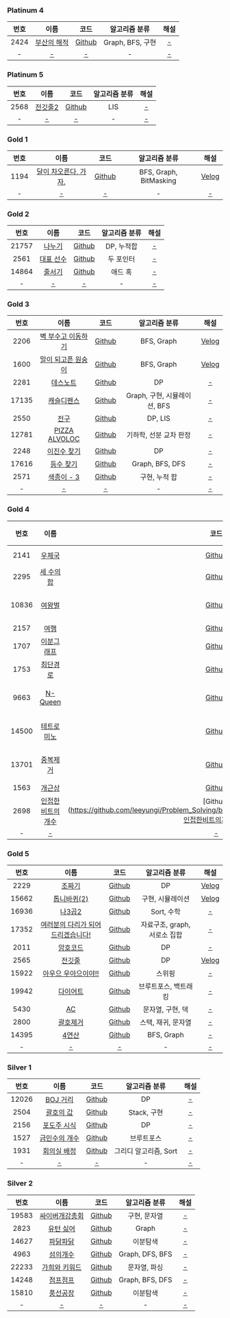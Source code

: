 ### Platinum 4
|  번호  |                       이름                       |                                                      코드                                                      |    알고리즘 분류     |  해설   |
|:----:|:----------------------------------------------:|:------------------------------------------------------------------------------------------------------------:|:--------------:|:-----:|
| 2424 | [부산의 해적](https://www.acmicpc.net/problem/2424) | [Github](https://github.com/leeyungi/Problem_Solving/blob/main/Java/Baekjoon/Platinum4/Main_2424_부산의해적.java) | Graph, BFS, 구현 | [-]() | 
|  -   |                     [-](?)                     |                                                    [-]()                                                     |       -        | [-]() | 

### Platinum 5
|  번호  |                      이름                      |                                                     코드                                                      | 알고리즘 분류 |  해설   |
|:----:|:--------------------------------------------:|:-----------------------------------------------------------------------------------------------------------:|:-------:|:-----:|
| 2568 | [전깃줄2](https://www.acmicpc.net/problem/2568) | [Github](https://github.com/leeyungi/Problem_Solving/blob/main/Java/Baekjoon/Platinum5/Main_2568_전깃줄2.java) |   LIS   | [-]() | 
|  -   |                    [-](?)                    |                                                    [-]()                                                    |    -    | [-]() | 

### Gold 1
|  번호  |                          이름                          |                                                     코드                                                      |        알고리즘 분류         |    해설     |
|:----:|:----------------------------------------------------:|:-----------------------------------------------------------------------------------------------------------:|:----------------------:|:---------:|
| 1194 | [달이 차오른다, 가자.](https://www.acmicpc.net/problem/1194) | [Github](https://github.com/leeyungi/Problem_Solving/blob/main/Java/Baekjoon/Gold1/Main_1194_달이차오른다가자.java) | BFS, Graph, BitMasking | [Velog](https://velog.io/@yunlee/BOJ-1194-%EB%8B%AC%EC%9D%B4-%EC%B0%A8%EC%98%A4%EB%A5%B8%EB%8B%A4-%EA%B0%80%EC%9E%90) | 
|  -   |                        [-](?)                        |                                                    [-]()                                                    |           -            |   [-]()   | 

### Gold 2
|  번호   |                      이름                       |                                                   코드                                                    | 알고리즘 분류 |   해설   |
|:-----:|:---------------------------------------------:|:-------------------------------------------------------------------------------------------------------:|:-------:|:------:|
| 21757 | [나누기](https://www.acmicpc.net/problem/21757)  | [Github](https://github.com/leeyungi/Problem_Solving/blob/main/Java/Baekjoon/Gold2/Main_21757_나누기.java) | DP, 누적합 | [-]()  | 
| 2561  | [대표 선수](https://www.acmicpc.net/problem/2461) | [Github](https://github.com/leeyungi/Problem_Solving/blob/main/Java/Baekjoon/Gold2/Main_2461_대표선수.java) |  두 포인터  | [-]()  | 
| 14864 | [줄서기](https://www.acmicpc.net/problem/14864)  | [Github](https://github.com/leeyungi/Problem_Solving/blob/main/Java/Baekjoon/Gold2/Main_14864_줄서기.java) |  애드 혹   | [-]()  | 
|   -   |                    [-](?)                     |                                                  [-]()                                                  |    -    | [-]()  | 

### Gold 3
|  번호   |                           이름                           |                                                        코드                                                        |        알고리즘 분류        |                                                                 해설                                                                  |
|:-----:|:------------------------------------------------------:|:----------------------------------------------------------------------------------------------------------------:|:---------------------:|:-----------------------------------------------------------------------------------------------------------------------------------:|
| 2206  |   [벽 부수고 이동하기](https://www.acmicpc.net/problem/2206)   |   [Github](https://github.com/leeyungi/Problem_Solving/blob/main/Java/Baekjoon/Gold3/Main_2206_벽부수고이동하기.java)    |      BFS, Graph       | [Velog](https://velog.io/@yunlee/BOJ-2206%EB%B2%88-%EB%B2%BD-%EB%B6%80%EC%88%98%EA%B3%A0-%EC%9D%B4%EB%8F%99%ED%95%98%EA%B8%B0-Java) |   
| 1600  |   [말이 되고픈 원숭이](https://www.acmicpc.net/problem/1600)   |   [Github](https://github.com/leeyungi/Problem_Solving/blob/main/Java/Baekjoon/Gold3/Main_1600_말이되고픈원숭이.java)    |      BFS, Graph       | [Velog](https://velog.io/@yunlee/BOJ-1600%EB%B2%88-%EB%A7%90%EC%9D%B4-%EB%90%98%EA%B3%A0%ED%94%88-%EC%9B%90%EC%88%AD%EC%9D%B4-Java) |   
| 2281  |      [데스노트](https://www.acmicpc.net/problem/2281)      |     [Github](https://github.com/leeyungi/Problem_Solving/blob/main/Java/Baekjoon/Gold3/Main_2281_데스노트.java)      |          DP           |                                                                [-]()                                                                |   
| 17135 |     [캐슬디펜스](https://www.acmicpc.net/problem/17135)     |    [Github](https://github.com/leeyungi/Problem_Solving/blob/main/Java/Baekjoon/Gold3/Main_17135_캐슬디펜스.java)     | Graph, 구현, 시뮬레이션, BFS |                                                                [-]()                                                                |   
| 2550  |       [전구](https://www.acmicpc.net/problem/2550)       |      [Github](https://github.com/leeyungi/Problem_Solving/blob/main/Java/Baekjoon/Gold3/Main_2550_전구.java)       |        DP, LIS        |                                                                [-]()                                                                |   
| 12781 | [PIZZA ALVOLOC](https://www.acmicpc.net/problem/12781) | [Github](https://github.com/leeyungi/Problem_Solving/blob/main/Java/Baekjoon/Gold3/Main_12781_PIZZAALVOLOC.java) |     기하학, 선분 교차 판정     |                                                                [-]()                                                                |   
| 2248  |     [이진수 찾기](https://www.acmicpc.net/problem/2248)     |     [Github](https://github.com/leeyungi/Problem_Solving/blob/main/Java/Baekjoon/Gold3/Main_2248_이진수찾기.java)     |          DP           |                                                                [-]()                                                                |   
| 17616 |     [등수 찾기](https://www.acmicpc.net/problem/17616)     |     [Github](https://github.com/leeyungi/Problem_Solving/blob/main/Java/Baekjoon/Gold3/Main_17616_등수찾기.java)     |    Graph, BFS, DFS    |                                                                [-]()                                                                |   
| 2571  |    [색종이 - 3](https://www.acmicpc.net/problem/2571)     |     [Github](https://github.com/leeyungi/Problem_Solving/blob/main/Java/Baekjoon/Gold3/Main_2571_색종이3.java)      |       구현, 누적 합        |                                                                [-]()                                                                |   
|   -   |                         [-](?)                         |                                                      [-]()                                                       |           -           |                                                                [-]()                                                                |   

### Gold 4
|  번호   |                        이름                         |                                                     코드                                                     |     알고리즘 분류     |                                           해설                                           |
|:-----:|:-------------------------------------------------:|:----------------------------------------------------------------------------------------------------------:|:---------------:|:--------------------------------------------------------------------------------------:|
| 2141  |    [우체국](https://www.acmicpc.net/problem/2141)    |   [Github](https://github.com/leeyungi/Problem_Solving/blob/main/Java/Baekjoon/Gold4/Main_2141_우체국.java)   |  Sort, Greedy   |  [Velog](https://velog.io/@yunlee/BOJ-2141%EB%B2%88-%EC%9A%B0%EC%B2%B4%EA%B5%AD-Java)  |   
| 2295  |  [세 수의 합](https://www.acmicpc.net/problem/2295)   |  [Github](https://github.com/leeyungi/Problem_Solving/blob/main/Java/Baekjoon/Gold4/Main_2295_세수의합.java)   |   Sort, 이분탐색    | [Velog](https://velog.io/@yunlee/BOJ-2295-%EC%84%B8-%EC%88%98%EC%9D%98-%ED%95%A9-Java) |   
| 10836 |   [여왕벌](https://www.acmicpc.net/problem/10836)    |  [Github](https://github.com/leeyungi/Problem_Solving/blob/main/Java/Baekjoon/Gold4/Main_10836_여왕벌.java)   |    구현, 시뮬레이션    |                                         [-]()                                          |   
| 2157  |    [여행](https://www.acmicpc.net/problem/2157)     |   [Github](https://github.com/leeyungi/Problem_Solving/blob/main/Java/Baekjoon/Gold4/Main_2157_여행.java)    |       DP        |                                         [-]()                                          |   
| 1707  |   [이분그래프](https://www.acmicpc.net/problem/1707)   |  [Github](https://github.com/leeyungi/Problem_Solving/blob/main/Java/Baekjoon/Gold4/Main_1707_이분그래프.java)  |   Graph, BFS    |                                         [-]()                                          |   
| 1753  |   [최단경로](https://www.acmicpc.net/problem/1753)    |  [Github](https://github.com/leeyungi/Problem_Solving/blob/main/Java/Baekjoon/Gold4/Main_1753_최단경로.java)   | Graph, Dijkstra |                                         [-]()                                          |   
| 9663  |  [N-Queen](https://www.acmicpc.net/problem/9663)  | [Github](https://github.com/leeyungi/Problem_Solving/blob/main/Java/Baekjoon/Gold4/Main_9663_NQueen.java)  |   브루트포스, 백트래킹   |                                         [-]()                                          |   
| 14500 |  [테트로미노](https://www.acmicpc.net/problem/14500)   | [Github](https://github.com/leeyungi/Problem_Solving/blob/main/Java/Baekjoon/Gold4/Main_14500_테트로미노.java)  |    구현, 브루트포스    |                                         [-]()                                          |   
| 13701 |   [중복제거](https://www.acmicpc.net/problem/13701)   |  [Github](https://github.com/leeyungi/Problem_Solving/blob/main/Java/Baekjoon/Gold4/Main_13701_중복제거.java)  |   비트마스킹, 비트집합   |                                         [-]()                                          |   
| 1563  |    [개근상](https://www.acmicpc.net/problem/1563)    |   [Github](https://github.com/leeyungi/Problem_Solving/blob/main/Java/Baekjoon/Gold4/Main_1563_개근상.java)   |       DP        |                                         [-]()                                          |   
| 2698  | [인접한 비트의 개수](ttps://www.acmicpc.net/problem/2698) | [Github](https://github.com/leeyungi/Problem_Solving/blob/main/Java/Baekjoon/Gold4/Main_2698_인접한비트의개수.java |       DP        |                                         [-]()                                          |   
|   -   |                      [-](?)                       |                                                   [-]()                                                    |        -        |                                         [-]()                                          |   

### Gold 5
|  번호   |                              이름                              |                                                         코드                                                          |       알고리즘 분류       |                                             해설                                             |
|:-----:|:------------------------------------------------------------:|:-------------------------------------------------------------------------------------------------------------------:|:-------------------:|:------------------------------------------------------------------------------------------:|
| 2229  |         [조짜기](https://www.acmicpc.net/problem/2229)          |       [Github](https://github.com/leeyungi/Problem_Solving/blob/main/Java/Baekjoon/Gold5/Main_2229_조짜기.java)        |         DP          |   [Velog](https://velog.io/@yunlee/BOJ-2999%EB%B2%88-%EC%A1%B0-%EC%A7%9C%EA%B8%B0-Java)    |
| 15662 |       [톱니바퀴(2)](https://www.acmicpc.net/problem/15662)       |      [Github](https://github.com/leeyungi/Problem_Solving/blob/main/Java/Baekjoon/Gold5/Main_15662_톱니바퀴2.java)      |      구현, 시뮬레이션      | [Velog](https://velog.io/@yunlee/BOJ-15662%EB%B2%88-%ED%86%B1%EB%8B%88%EB%B0%94%ED%80%B42) |   
| 16936 |        [나3곱2](https://www.acmicpc.net/problem/16936)         |      [Github](https://github.com/leeyungi/Problem_Solving/blob/main/Java/Baekjoon/Gold5/Main_16936_나3곱2.java)       |      Sort, 수학       |                                           [-]()                                            |   
| 17352 | [여러분의 다리가 되어 드리겠습니다!](https://www.acmicpc.net/problem/17352) | [Github](https://github.com/leeyungi/Problem_Solving/blob/main/Java/Baekjoon/Gold5/Main_17352_여러분의다리가되어드리겠습니다.java) | 자료구조, graph, 서로소 집합 |                                           [-]()                                            |   
| 2011  |         [암호코드](https://www.acmicpc.net/problem/2011)         |       [Github](https://github.com/leeyungi/Problem_Solving/blob/main/Java/Baekjoon/Gold5/Main_2011_암호코드.java)       |         DP          |                                           [-]()                                            |   
| 2565  |         [전깃줄](https://www.acmicpc.net/problem/2565)          |       [Github](https://github.com/leeyungi/Problem_Solving/blob/main/Java/Baekjoon/Gold5/Main_2565_전깃줄.java)        |         DP          |    [Velog](https://velog.io/@yunlee/BOJ-2565%EB%B2%88-%EC%A0%84%EA%B9%83%EC%A4%84Java)     |   
| 15922 |     [아우으 우아으이야!!](https://www.acmicpc.net/problem/15922)     |    [Github](https://github.com/leeyungi/Problem_Solving/blob/main/Java/Baekjoon/Gold5/Main_15922_아우으우아으이야.java)     |         스위핑         |                                           [-]()                                            |   
| 19942 |        [다이어트](https://www.acmicpc.net/problem/19942)         |      [Github](https://github.com/leeyungi/Problem_Solving/blob/main/Java/Baekjoon/Gold5/Main_19942_다이어트.java)       |     브루트포스, 백트래킹     |                                           [-]()                                            |   
| 5430  |          [AC](https://www.acmicpc.net/problem/5430)          |        [Github](https://github.com/leeyungi/Problem_Solving/blob/main/Java/Baekjoon/Gold5/Main_5430_AC.java)        |     문자열, 구현, 덱      |                                           [-]()                                            |   
| 2800  |         [괄호제거](https://www.acmicpc.net/problem/2800)         |       [Github](https://github.com/leeyungi/Problem_Solving/blob/main/Java/Baekjoon/Gold5/Main_2800_괄호제거.java)       |     스택, 재귀, 문자열     |                                           [-]()                                            |   
| 14395 |         [4연산](https://www.acmicpc.net/problem/14395)         |       [Github](https://github.com/leeyungi/Problem_Solving/blob/main/Java/Baekjoon/Gold5/Main_14395_4연산.java)       |     BFS, Graph      |                                           [-]()                                            |   
|   -   |                            [-](?)                            |                                                        [-]()                                                        |          -          |                                           [-]()                                            |   

### Silver 1
|  번호   |                       이름                        |                                                     코드                                                      |    알고리즘 분류     |  해설   |
|:-----:|:-----------------------------------------------:|:-----------------------------------------------------------------------------------------------------------:|:--------------:|:-----:|
| 12026 | [BOJ 거리](https://www.acmicpc.net/problem/12026) | [Github](https://github.com/leeyungi/Problem_Solving/blob/main/Java/Baekjoon/Silver1/Main_12026_BOJ거리.java) |       DP       | [-]() |   
| 2504  |  [괄호의 값](https://www.acmicpc.net/problem/2504)  |  [Github](https://github.com/leeyungi/Problem_Solving/blob/main/Java/Baekjoon/Silver1/Main_2504_괄호의값.java)  |   Stack, 구현    | [-]() |
| 2156  | [포도주 시식](https://www.acmicpc.net/problem/2156)  | [Github](https://github.com/leeyungi/Problem_Solving/blob/main/Java/Baekjoon/Silver1/Main_2156_포도주시식.java)  |       DP       | [-]() |
| 1527  | [금민수의 개수](https://www.acmicpc.net/problem/1527) | [Github](https://github.com/leeyungi/Problem_Solving/blob/main/Java/Baekjoon/Silver1/Main_1527_금민수의개수.java) |     브루트포스      | [-]() |
|  1931  | [회의실 배정](https://www.acmicpc.net/problem/1931)  | [Github](https://github.com/leeyungi/Problem_Solving/blob/main/Java/Baekjoon/Silver1/Main_1931_회의실배정.java)  | 그리디 알고리즘, Sort | [-]() |
|   -   |                     [-](?)                      |                                                    [-]()                                                    |       -        | [-]() |

### Silver 2
|  번호   |                        이름                        |                                                      코드                                                       |     알고리즘 분류     |  해설   |
|:-----:|:------------------------------------------------:|:-------------------------------------------------------------------------------------------------------------:|:---------------:|:-----:|
| 19583 | [싸이버개강총회](https://www.acmicpc.net/problem/19583) | [Github](https://github.com/leeyungi/Problem_Solving/blob/main/Java/Baekjoon/Silver2/Main_19583_싸이버개강총회.java) |     구현, 문자열     | [-]() |   
| 2823  |  [유턴 싫어](https://www.acmicpc.net/problem/2823)   |   [Github](https://github.com/leeyungi/Problem_Solving/blob/main/Java/Baekjoon/Silver2/Main_2823_유턴싫어.java)   |      Graph      | [-]() |   
| 14627 |  [파닭파닭](https://www.acmicpc.net/problem/14627)   |  [Github](https://github.com/leeyungi/Problem_Solving/blob/main/Java/Baekjoon/Silver2/Main_14627_파닭파닭.java)   |      이분탐색       | [-]() |   
| 4963  |   [섬의개수](https://www.acmicpc.net/problem/4963)   |   [Github](https://github.com/leeyungi/Problem_Solving/blob/main/Java/Baekjoon/Silver2/Main_4963_섬의개수.java)   | Graph, DFS, BFS | [-]() |   
| 22233 | [가희와 키워드](https://www.acmicpc.net/problem/22233) | [Github](https://github.com/leeyungi/Problem_Solving/blob/main/Java/Baekjoon/Silver2/Main_22233_가희와키워드.java)  |     문자열, 파싱     | [-]() |   
| 14248 |  [점프점프](https://www.acmicpc.net/problem/14248)   |  [Github](https://github.com/leeyungi/Problem_Solving/blob/main/Java/Baekjoon/Silver2/Main_14248_점프점프.java)   | Graph, BFS, DFS | [-]() |   
| 15810 |  [풍선공장](https://www.acmicpc.net/problem/15810)   |  [Github](https://github.com/leeyungi/Problem_Solving/blob/main/Java/Baekjoon/Silver2/Main_15810_풍선공장.java)   |      이분탐색       | [-]() |   
|   -   |                      [-](?)                      |                                                     [-]()                                                     |        -        | [-]() |   

